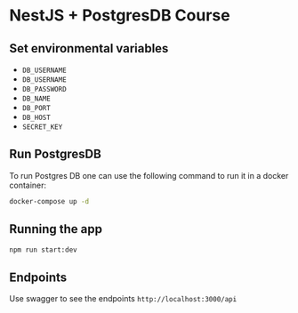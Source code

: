 # NestJS + PostgresDB Course

## Set environmental variables

- `DB_USERNAME`
- `DB_USERNAME`
- `DB_PASSWORD`
- `DB_NAME`
- `DB_PORT`
- `DB_HOST`
- `SECRET_KEY`


## Run PostgresDB

To run Postgres DB one can use the following command to run it in a docker container:

```bash
docker-compose up -d
```

## Running the app

```bash
npm run start:dev
```

## Endpoints
Use swagger to see the endpoints
`http://localhost:3000/api`
